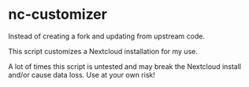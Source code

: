 # nc-customizer

Instead of creating a fork and updating from upstream code. 

This script customizes a Nextcloud installation for my use.

A lot of times this script is untested and may break the Nextcloud install and/or cause data loss. Use at your own risk!
